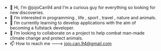 - 👋 Hi, I’m @jojoCan94 and I’m a curious guy for everything so looking for new discoveries.
- 👀 I’m interested in programming , life , sport , travel , nature and animals.
- 🌱 I’m currently learning to develop applications with the aim of becoming a fullstack developer.
- 💞️ I’m looking to collaborate on a project to help combat man-made climate change and protect animals.
- 📫 How to reach me ---> jojo.can.94@gmail.com

<!---
jojoCan94/jojoCan94 is a ✨ special ✨ repository because its `README.md` (this file) appears on your GitHub profile.
You can click the Preview link to take a look at your changes.
--->
